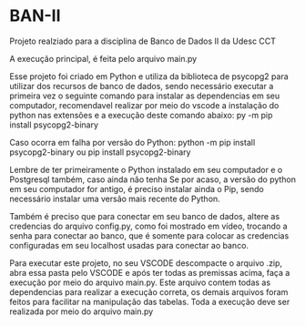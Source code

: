 # BAN-II
Projeto realziado para a disciplina de Banco de Dados II da Udesc CCT

A execução principal, é feita pelo arquivo main.py

Esse projeto foi criado em Python e utiliza da biblioteca de psycopg2 para utilizar dos recursos de banco de dados, sendo necessário executar a primeira vez o seguinte comando para instalar as dependencias em seu computador, recomendavel realizar por meio do vscode a instalação do python nas extensões e a execução deste comando abaixo:
py -m pip install psycopg2-binary

Caso ocorra em falha por versão do Python:
python -m pip install psycopg2-binary ou pip install psycopg2-binary

Lembre de ter primeiramente o Python instalado em seu computador e o Postgresql também, caso ainda não tenha
Se por acaso, a versão do python em seu computador for antigo, é preciso instalar ainda o Pip, sendo necessário instalar uma versão mais recente do Python.

Também é preciso que para conectar em seu banco de dados, altere as credencias do arquivo config.py, como foi mostrado em vídeo, trocando a senha para conectar ao banco, que é somente para colocar as credencias configuradas em seu localhost usadas para conectar ao banco.


Para executar este projeto, no seu VSCODE descompacte o arquivo .zip, abra essa pasta pelo VSCODE e após ter todas as premissas acima, faça a execução por meio do arquivo main.py. Este arquivo contem todas as dependencias para realizar a execução correta, os demais arquivos foram feitos para facilitar na manipulação das tabelas. Toda a execução deve ser realizada por meio do arquivo main.py

